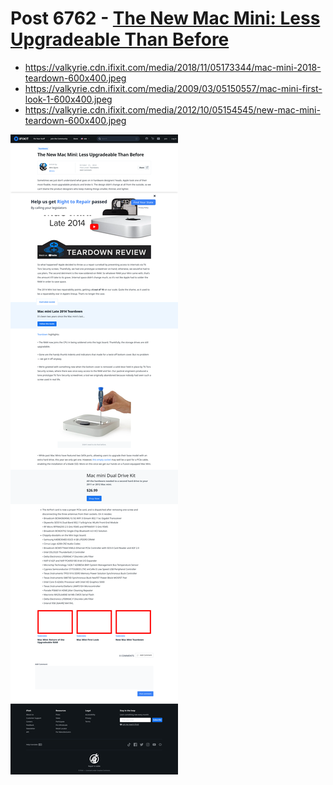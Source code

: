# Post 6762 - [The New Mac Mini: Less Upgradeable Than Before](https://www.ifixit.com/News/6762/new-mac-mini)

- https://valkyrie.cdn.ifixit.com/media/2018/11/05173344/mac-mini-2018-teardown-600x400.jpeg
- https://valkyrie.cdn.ifixit.com/media/2009/03/05150557/mac-mini-first-look-1-600x400.jpeg
- https://valkyrie.cdn.ifixit.com/media/2012/10/05154545/new-mac-mini-teardown-600x400.jpeg

![screencap](screenshots/b29fb1dd-571b-41ea-baed-05e5a01380b4.png)
